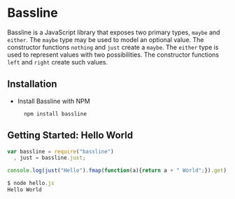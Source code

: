 # Bassline

Bassline is a JavaScript library that exposes two primary types, `maybe`
and `either`. The `maybe` type  may be used to model an optional value.
The constructor functions `nothing` and `just` create a `maybe`.
The `either` type is used to represent values with two possibilities.
The constructor functions `left` and `right` create such values.

## Installation

* Install Bassline with NPM

        npm install bassline

## Getting Started: Hello World

```javascript
var bassline = require("bassline")
  , just = bassline.just;

console.log(just("Hello").fmap(function(a){return a + " World";}).get);

$ node hello.js
Hello World
```
